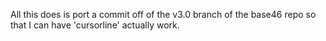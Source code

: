 All this does is port a commit off of the v3.0 branch of the base46 repo so that I can have 'cursorline' actually work.
